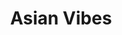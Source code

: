 ---
layout: place
title: "Asian Vibes"
permalink: /california/kings-beach/asian-vibes.html
stateAbbr: CA
stateName: California
cityName: Kings Beach
place_id: ChIJwayOXQB7mYARovi8rWNBClQ
photos:
  - name: >-
      places/ChIJwayOXQB7mYARovi8rWNBClQ/photos/AUy1YQ0cLHxv3JzpxloZnRyzxUhWSCLfON4iGkNNVs05OcU5sorjcejMh6ht9QEhTD46zQs0MvjWUhTLOdBnphwCEsuc4VwwGmMJt7NdZjx74QcsmVFCz96U85T9Ut-jUd6djyV8S0P3Kua4tvs_wHYexo_KgodVNuZX0izBd_okokQ6X0ujtXOv8rLv8RwEum4AnGhXC6bRRwDtEriATvag3tn-BsZ3OFKQUFrWO7XWHQpIdizshkpfBk-5nNTCSmPg5Y3acKne4-FrCVIIedr1robv_6s0yUqt1VoX6GTTnuEoAw
    widthPx: 2048
    heightPx: 1536
    authorAttributions:
      - displayName: Asian Vibes
        uri: https://maps.google.com/maps/contrib/104629150983976156235
        photoUri: >-
          https://lh3.googleusercontent.com/a-/ALV-UjU77pehh2Avo-Xrho36i3nNixq_QnBrZsSIpBXcYfvtqijlMvk=s100-p-k-no-mo
    flagContentUri: >-
      https://www.google.com/local/imagery/report/?cb_client=maps_api_places.places_api&image_key=!1e10!2sAF1QipP17qcDfvcGJNlNmUbHGR_PD6lwRbUdce8U4ucm&hl=en-US
    googleMapsUri: >-
      https://www.google.com/maps/place//data=!3m4!1e2!3m2!1sAF1QipP17qcDfvcGJNlNmUbHGR_PD6lwRbUdce8U4ucm!2e10!4m2!3m1!1s0x80997b005d8eacc1:0x540a4163adbcf8a2
  - name: >-
      places/ChIJwayOXQB7mYARovi8rWNBClQ/photos/AUy1YQ2pZLVZ52ytzwCgQt1nM3xd8uG44YIf0SqsQ_p3SF46C4kwxra7_oPczTiyAff9YCP7LOxaBXfWMayV4bfDTuxK8POgrP49AXtwh37iM1lE2pt-1_UQM5Fe01RXfcxMLS1AGfY2JsdWmQo98J5Zp3KYiBrlMERT7lwg7iDcRah7ykbrn2tn9ZMbvByXYnoW7G5mp75NtrXyMOk5HJFgxnOb9_UbS1mOeURjPW6f6PPFpElLGsBUphPx-9qwLFUXQS6Q6IRUYJfWbw8Gh6HUOeio-fxrx7J1QzXYORnkCwQ3lQ
    widthPx: 800
    heightPx: 533
    authorAttributions:
      - displayName: Asian Vibes
        uri: https://maps.google.com/maps/contrib/104629150983976156235
        photoUri: >-
          https://lh3.googleusercontent.com/a-/ALV-UjU77pehh2Avo-Xrho36i3nNixq_QnBrZsSIpBXcYfvtqijlMvk=s100-p-k-no-mo
    flagContentUri: >-
      https://www.google.com/local/imagery/report/?cb_client=maps_api_places.places_api&image_key=!1e10!2sAF1QipOSqYgC6gGunZdvPwyn3Jihuobm-p2tJvq5_18u&hl=en-US
    googleMapsUri: >-
      https://www.google.com/maps/place//data=!3m4!1e2!3m2!1sAF1QipOSqYgC6gGunZdvPwyn3Jihuobm-p2tJvq5_18u!2e10!4m2!3m1!1s0x80997b005d8eacc1:0x540a4163adbcf8a2
  - name: >-
      places/ChIJwayOXQB7mYARovi8rWNBClQ/photos/AUy1YQ3-iu8fEFCkK7nqfS7J5B61nRSE7jGTmkf3sS0WsWC0ubCSHqzXNCww1IBfpMVSvDvT50xqepsr5ZTQkRtxOaxz5y3cmCOqAOGb16C1PJp3fs1OOHZawadNw_FChSuQkjaudkfqh0ig53fK8kIrhdmMy-nRsdlNHD5r3v45Y3_dNi-MyFdD1R7vPOOfSd1MF2HyvHLE4nzTCC7QFiCuIoKHq329glSjKmsrRk1LOE4dGSfnf89IRWsgUMgL_a3KfpkT5zG9pocJpFgOuYjzgD-x7oyAnl71qRB0SREnEt9Kzw
    widthPx: 3024
    heightPx: 4032
    authorAttributions:
      - displayName: Asian Vibes
        uri: https://maps.google.com/maps/contrib/104629150983976156235
        photoUri: >-
          https://lh3.googleusercontent.com/a-/ALV-UjU77pehh2Avo-Xrho36i3nNixq_QnBrZsSIpBXcYfvtqijlMvk=s100-p-k-no-mo
    flagContentUri: >-
      https://www.google.com/local/imagery/report/?cb_client=maps_api_places.places_api&image_key=!1e10!2sAF1QipNAtkO9uGPApY7ZYYvpeixVODLjreyW3nayM3Gi&hl=en-US
    googleMapsUri: >-
      https://www.google.com/maps/place//data=!3m4!1e2!3m2!1sAF1QipNAtkO9uGPApY7ZYYvpeixVODLjreyW3nayM3Gi!2e10!4m2!3m1!1s0x80997b005d8eacc1:0x540a4163adbcf8a2
  - name: >-
      places/ChIJwayOXQB7mYARovi8rWNBClQ/photos/AUy1YQ33J7FspvH2m_1BA2-hD3dn6ArinW_1rVfC5uaQ6MUBd7xcnoDyuKtWoaM0P5BI8ASENE896Qz1ZeWi6L708AkdS2sIDlEVczM_Ev9qmyF7-Z4txDZ7iOk-7nNl1_s-WGjWcQh1U9yDVW3XuVY26Nl7z6qafJUJuX9bVTPmsi_XGkBg6Gwx9Vv_6GaakQSxuIIyhvJbhRLtHS1zXqiHl3ZsnVQ_8-2-tzJ-otl8RiksqFwvuyCDaZZ0sPfd9O-ndIXI4PNp85dDv-RFzIKxz1SefQB2mw8tn12j7HbCaqr95w
    widthPx: 4800
    heightPx: 3333
    authorAttributions:
      - displayName: Asian Vibes
        uri: https://maps.google.com/maps/contrib/104629150983976156235
        photoUri: >-
          https://lh3.googleusercontent.com/a-/ALV-UjU77pehh2Avo-Xrho36i3nNixq_QnBrZsSIpBXcYfvtqijlMvk=s100-p-k-no-mo
    flagContentUri: >-
      https://www.google.com/local/imagery/report/?cb_client=maps_api_places.places_api&image_key=!1e10!2sAF1QipOypITlo4IeicXoXMg8YPULqJRmaSVkb43_24YN&hl=en-US
    googleMapsUri: >-
      https://www.google.com/maps/place//data=!3m4!1e2!3m2!1sAF1QipOypITlo4IeicXoXMg8YPULqJRmaSVkb43_24YN!2e10!4m2!3m1!1s0x80997b005d8eacc1:0x540a4163adbcf8a2
  - name: >-
      places/ChIJwayOXQB7mYARovi8rWNBClQ/photos/AUy1YQ3f8YmE9qP5BGvvRNOGEWvt88iLlFFxmatFZbSyyKIjYHkQrF8X2RfNA-gjNRpg5SblFEehuJyGDCWGTespVL3RhkwMRlBP8jFouo9t8OHH9Dj6zz8FE8W6cLAttPRqt9cKLNdBcIgIaHXpot77zhkaiB_A0vdlN1-YtvxOH1MlupPz_UEakZ3pYA5nIrCn00mPKKXYdHG0NO62TY_KX3VxlQ9_p8UuROFjnFEP-2D_5OGidJOEylH9vYWMAgE5ROw4dQ4h5l9eyx1iwHgrQwlZdWPpXZdKOTBsc7vKlNKCog
    widthPx: 500
    heightPx: 500
    authorAttributions:
      - displayName: Asian Vibes
        uri: https://maps.google.com/maps/contrib/104629150983976156235
        photoUri: >-
          https://lh3.googleusercontent.com/a-/ALV-UjU77pehh2Avo-Xrho36i3nNixq_QnBrZsSIpBXcYfvtqijlMvk=s100-p-k-no-mo
    flagContentUri: >-
      https://www.google.com/local/imagery/report/?cb_client=maps_api_places.places_api&image_key=!1e10!2sAF1QipO4bHs0XewWL4yqhO16Bp28tUqC5GvPmnZ8EKxs&hl=en-US
    googleMapsUri: >-
      https://www.google.com/maps/place//data=!3m4!1e2!3m2!1sAF1QipO4bHs0XewWL4yqhO16Bp28tUqC5GvPmnZ8EKxs!2e10!4m2!3m1!1s0x80997b005d8eacc1:0x540a4163adbcf8a2
  - name: >-
      places/ChIJwayOXQB7mYARovi8rWNBClQ/photos/AUy1YQ13ch1yJnz0T9lUyT5dIPKDyHYnng21U6VHv-W21l937Nh2QUgyFyDz0ebFaGjW8iKRLenfXW9zrI9B8S1hsTeFxpUUe0-sxJB_5orVa65ZdkZztFtNk6IZiLz3wdR-sbAt2x5hYgo7SD1YEi1wOqUfRxy7fRGdVeSrIGAMnBVhcUCiJp3xjWF3GlMpOspmaiDcG94UswV3wxgI1t7SnQqC6NI0trDrdi29q4SXZQrOCTQm4tYAupXZLQLH0HJslgqG8mab9FWYNRzf4CdKUeNqs-xdQI6AWQOoAIl9gHCTl7EZmOCU5vtDk9gQTAGj3hftwAbxl5sCwVL9aB9ZJiOVMdubIEaWDIBbXO6Aml8I9eSujbnPerJyL1UiXUf4uBMdkOaqVuFR18cFnJAjnAMT3outQurpn_Qgffcg5xVR1g
    widthPx: 4032
    heightPx: 3024
    authorAttributions:
      - displayName: Amy Lin
        uri: https://maps.google.com/maps/contrib/116298520465951643813
        photoUri: >-
          https://lh3.googleusercontent.com/a-/ALV-UjWdtyiYkVVep3HXL3ERWmwKTRS84msX9mebewkTHBeKRJi4x1ANpg=s100-p-k-no-mo
    flagContentUri: >-
      https://www.google.com/local/imagery/report/?cb_client=maps_api_places.places_api&image_key=!1e10!2sCIHM0ogKEICAgIDPtunVDg&hl=en-US
    googleMapsUri: >-
      https://www.google.com/maps/place//data=!3m4!1e2!3m2!1sCIHM0ogKEICAgIDPtunVDg!2e10!4m2!3m1!1s0x80997b005d8eacc1:0x540a4163adbcf8a2
  - name: >-
      places/ChIJwayOXQB7mYARovi8rWNBClQ/photos/AUy1YQ0Z73SaalxMd7z-tSXqeupM1WohZR6Ig19QEbnGDBeOhJ2RwA88BeoktTuKsavp4B170DsnS2BvkwTMVmt1QUHaTLUr0LdduQV-OYRmrc-FJn9apUAqgiVMN3RPqPC5GTdxLF8G0Q7HpeusRj1RaQBGI0JQt488Bc0bCIJ75wlRnuF2mSqe5O9KmdrtpDSEW8m0bJfwWf0v3eqN9USJp8qSYoBqiJbDd9oeVdFGDGWCZY4j2xHj01tzZZ50v389_1Nz0KoU_S4hVgWYz15eYeXl4fQ1HR3XJrWU5mYIivWE1NULEva6jAeLiSh7MEMaBR7EKENbAM_TnseEnsBVI2DjOXTxm2IU-SKP6Fg8UL0NTiSaB9Isjmo3qYccjCmdJdkiReCeMGKvv1NMx0koKW8V1KBEaZJsiIUK0gx6zuE
    widthPx: 4032
    heightPx: 3024
    authorAttributions:
      - displayName: Amy Lin
        uri: https://maps.google.com/maps/contrib/116298520465951643813
        photoUri: >-
          https://lh3.googleusercontent.com/a-/ALV-UjWdtyiYkVVep3HXL3ERWmwKTRS84msX9mebewkTHBeKRJi4x1ANpg=s100-p-k-no-mo
    flagContentUri: >-
      https://www.google.com/local/imagery/report/?cb_client=maps_api_places.places_api&image_key=!1e10!2sCIHM0ogKEICAgIDPtunlCQ&hl=en-US
    googleMapsUri: >-
      https://www.google.com/maps/place//data=!3m4!1e2!3m2!1sCIHM0ogKEICAgIDPtunlCQ!2e10!4m2!3m1!1s0x80997b005d8eacc1:0x540a4163adbcf8a2
  - name: >-
      places/ChIJwayOXQB7mYARovi8rWNBClQ/photos/AUy1YQ3dqHwo0chT7LUkrYASoqkiLkMT-N_bBxvPV-dnHfgE4-iIaGfQgSedCU9gK8w-Y_G2VLlEGJalM9UisKqmYy-kRFOffhkk3VlhlGpx0SiG0FvJxEgFR-VJsPsVMqVrmKKoJ4jmcERyMGzZZzJscW5FOq34fy2Y8W-pcKnU3AHNd2YTnj9ayuNeIsxZs6J2r9_5KBAJ5cdoTgoJJ4CD71U-Q1SpqyBrN3YjYQexAxkV_N_KaB33N25dIPR_0ju63_bjySqkFzRRHiabTkqpdHWYYr9Ouadw7eB-lRMI7e7eex6cGlxt85IpWPIKwCw8ABPeCb2ha4Tl5hvTROnWS8-ib5nnKXnrttJkk8H8PXJ95gyU5hmyAMW_DGqAo-x_fNYAtb7AuXf9y7CHmo_KcGlCI3nrnMamPDHV4fhhLCVjqioL
    widthPx: 3024
    heightPx: 4032
    authorAttributions:
      - displayName: George .Berlioz
        uri: https://maps.google.com/maps/contrib/109996808006828828449
        photoUri: >-
          https://lh3.googleusercontent.com/a-/ALV-UjUuOqIsHkMKw-gAafPHWUuzP9thAYG1qK5Cf8POxOt7BZqez8Q=s100-p-k-no-mo
    flagContentUri: >-
      https://www.google.com/local/imagery/report/?cb_client=maps_api_places.places_api&image_key=!1e10!2sCIHM0ogKEICAgIDrt-KAvAE&hl=en-US
    googleMapsUri: >-
      https://www.google.com/maps/place//data=!3m4!1e2!3m2!1sCIHM0ogKEICAgIDrt-KAvAE!2e10!4m2!3m1!1s0x80997b005d8eacc1:0x540a4163adbcf8a2
  - name: >-
      places/ChIJwayOXQB7mYARovi8rWNBClQ/photos/AUy1YQ0M3HFVmPI8_MgvTYctp9vp8a1n33qkAy1XPV4bkOvX90qwTxpnqGUaNwE2cGxsSIcAiLDrMCJc8ljfuQjhO19xZeYWtqf9lfx1KJabnUyZayxcqOhNUgUniT_ookxID7ULBPuMqPVvgvNBGnIhevsES3aFlmzD7WIWrquVxyIoUN3bSJi0aos0vizHY9zrkFqwf94LeakMgXae125QrrkDFMbp26qi5MWT3skilMV8zoZUGb_KiABY-FsTq_4SUUMBXAwntuMklyNQ8vTAUg6Zj39klWnTcYKdrYiiv_yI9w
    widthPx: 3024
    heightPx: 4032
    authorAttributions:
      - displayName: Asian Vibes
        uri: https://maps.google.com/maps/contrib/104629150983976156235
        photoUri: >-
          https://lh3.googleusercontent.com/a-/ALV-UjU77pehh2Avo-Xrho36i3nNixq_QnBrZsSIpBXcYfvtqijlMvk=s100-p-k-no-mo
    flagContentUri: >-
      https://www.google.com/local/imagery/report/?cb_client=maps_api_places.places_api&image_key=!1e10!2sAF1QipOWtHIjtPJRk1hmMyoa-ZivALipW4LRj5bNn_ZK&hl=en-US
    googleMapsUri: >-
      https://www.google.com/maps/place//data=!3m4!1e2!3m2!1sAF1QipOWtHIjtPJRk1hmMyoa-ZivALipW4LRj5bNn_ZK!2e10!4m2!3m1!1s0x80997b005d8eacc1:0x540a4163adbcf8a2
  - name: >-
      places/ChIJwayOXQB7mYARovi8rWNBClQ/photos/AUy1YQ27IjlaBF9D98ESXdD3JJ9ENG0HihgR0P617c92bEpbT-zuOvDxVY7idLNzLBChZIu2ZVHApGVPry5lmASP9dxuKj_C4pIa2aVKkjTVdY0gvzK0t1sbycowWlRbu7JTT7SfYd5fq3lb_DDaAGm0oCQXy0_BiNJ1fw_sO9Xa2A9GBcPo_OTGPIH1fLftyIpwM61_tbjT8ieMG9-4M4AYgPEOm9wIEGTkG4GKdeU7onY5CVYcYVyzwJZoX9Bn2-38ZaSn8ARCgSxLV49J8NnoePch09R5Gbau2Iu6h6B8pvz9lmA1daV-Hd-BtOIwR_sMSy_jSZ6taBYQmt9ZAAfU0cLex061lKbxP6kssF75U1RBCcvGZZqFJKIAMR1zm1NUbmjWN3RJ9hN2ri_s8_JyF7AzqHsPu5C2oPfx7YVIm64
    widthPx: 4032
    heightPx: 3024
    authorAttributions:
      - displayName: George .Berlioz
        uri: https://maps.google.com/maps/contrib/109996808006828828449
        photoUri: >-
          https://lh3.googleusercontent.com/a-/ALV-UjUuOqIsHkMKw-gAafPHWUuzP9thAYG1qK5Cf8POxOt7BZqez8Q=s100-p-k-no-mo
    flagContentUri: >-
      https://www.google.com/local/imagery/report/?cb_client=maps_api_places.places_api&image_key=!1e10!2sCIHM0ogKEICAgIDrt-KAbA&hl=en-US
    googleMapsUri: >-
      https://www.google.com/maps/place//data=!3m4!1e2!3m2!1sCIHM0ogKEICAgIDrt-KAbA!2e10!4m2!3m1!1s0x80997b005d8eacc1:0x540a4163adbcf8a2
address: 8159 N Lake Blvd, Kings Beach, CA 96143, USA
street: 8159 N Lake Blvd
city: Kings Beach
state: CA
zip: '96143'
country: USA
neighborhood: null
latitude: '39.237824'
longitude: '-120.028512'
accessibility_options:
  wheelchairAccessibleParking: true
  wheelchairAccessibleEntrance: true
  wheelchairAccessibleSeating: true
business_status: OPERATIONAL
name: Asian Vibes
google_maps_links:
  directionsUri: >-
    https://www.google.com/maps/dir//''/data=!4m7!4m6!1m1!4e2!1m2!1m1!1s0x80997b005d8eacc1:0x540a4163adbcf8a2!3e0
  placeUri: https://maps.google.com/?cid=6055724545325463714
  writeAReviewUri: >-
    https://www.google.com/maps/place//data=!4m3!3m2!1s0x80997b005d8eacc1:0x540a4163adbcf8a2!12e1
  reviewsUri: >-
    https://www.google.com/maps/place//data=!4m4!3m3!1s0x80997b005d8eacc1:0x540a4163adbcf8a2!9m1!1b1
  photosUri: >-
    https://www.google.com/maps/place//data=!4m3!3m2!1s0x80997b005d8eacc1:0x540a4163adbcf8a2!10e5
primary_type: Asian Restaurant
opening_hours:
  regular: null
  current: null
secondary_opening_hours:
  regular:
    weekdayDescriptions: null
    type: null
  current:
    weekdayDescriptions: null
    type: null
phone: null
price_level: null
price_range: null
rating: null
rating_count: 0
website: null
description: null
reviews: null
parking_options: null
payment_options: null
allow_dogs: null
curbside_pickup: null
delivery: null
dine_in: null
good_for_children: null
good_for_groups: null
good_for_sports: null
live_music: null
menu_for_children: null
outdoor_seating: null
reservable: null
restroom: null
serves_beer: null
serves_breakfast: null
serves_brunch: null
serves_cocktails: null
serves_coffee: null
serves_dinner: null
serves_dessert: null
serves_lunch: null
serves_vegetarian_food: null
serves_wine: null
takeout: null
slug: Asian-Vibes

---